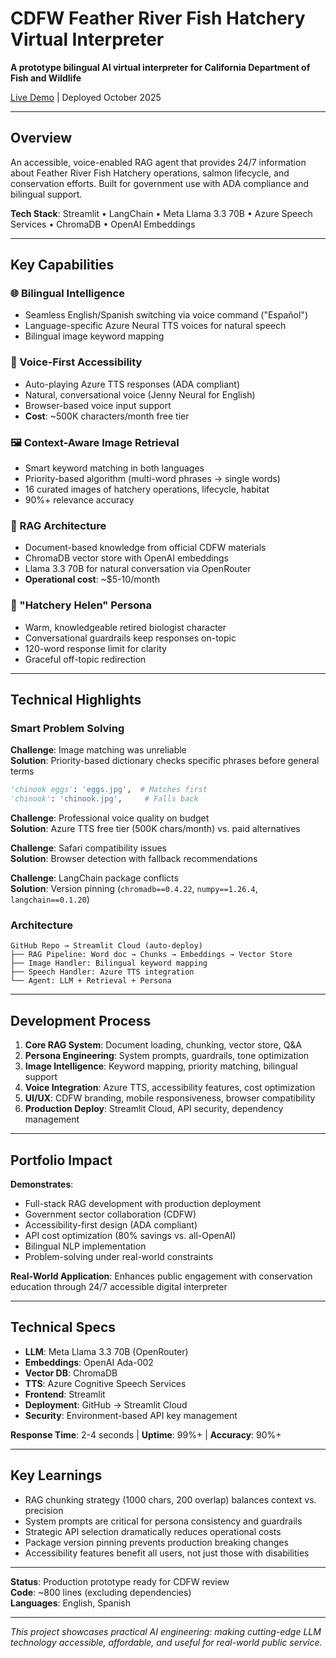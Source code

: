 # CDFW Feather River Fish Hatchery Virtual Interpreter

**A prototype bilingual AI virtual interpreter for California Department of Fish and Wildlife**

[Live Demo](https://feather-river-hatchery-rzevye2spneaejmuduaymx.streamlit.app) | Deployed October 2025

---

## Overview

An accessible, voice-enabled RAG agent that provides 24/7 information about Feather River Fish Hatchery operations, salmon lifecycle, and conservation efforts. Built for government use with ADA compliance and bilingual support.

**Tech Stack**: Streamlit • LangChain • Meta Llama 3.3 70B • Azure Speech Services • ChromaDB • OpenAI Embeddings

---

## Key Capabilities

### 🌐 Bilingual Intelligence
- Seamless English/Spanish switching via voice command ("Español")
- Language-specific Azure Neural TTS voices for natural speech
- Bilingual image keyword mapping

### 🎤 Voice-First Accessibility
- Auto-playing Azure TTS responses (ADA compliant)
- Natural, conversational voice (Jenny Neural for English)
- Browser-based voice input support
- **Cost**: ~500K characters/month free tier

### 🖼️ Context-Aware Image Retrieval
- Smart keyword matching in both languages
- Priority-based algorithm (multi-word phrases → single words)
- 16 curated images of hatchery operations, lifecycle, habitat
- 90%+ relevance accuracy

### 🧠 RAG Architecture
- Document-based knowledge from official CDFW materials
- ChromaDB vector store with OpenAI embeddings
- Llama 3.3 70B for natural conversation via OpenRouter
- **Operational cost**: ~$5-10/month

### 👤 "Hatchery Helen" Persona
- Warm, knowledgeable retired biologist character
- Conversational guardrails keep responses on-topic
- 120-word response limit for clarity
- Graceful off-topic redirection

---

## Technical Highlights

### Smart Problem Solving

**Challenge**: Image matching was unreliable  
**Solution**: Priority-based dictionary checks specific phrases before general terms
```python
'chinook eggs': 'eggs.jpg',  # Matches first
'chinook': 'chinook.jpg',     # Falls back
```

**Challenge**: Professional voice quality on budget  
**Solution**: Azure TTS free tier (500K chars/month) vs. paid alternatives

**Challenge**: Safari compatibility issues  
**Solution**: Browser detection with fallback recommendations

**Challenge**: LangChain package conflicts  
**Solution**: Version pinning (`chromadb==0.4.22`, `numpy==1.26.4`, `langchain==0.1.20`)

### Architecture
```
GitHub Repo → Streamlit Cloud (auto-deploy)
├── RAG Pipeline: Word doc → Chunks → Embeddings → Vector Store
├── Image Handler: Bilingual keyword mapping
├── Speech Handler: Azure TTS integration
└── Agent: LLM + Retrieval + Persona
```

---

## Development Process

1. **Core RAG System**: Document loading, chunking, vector store, Q&A
2. **Persona Engineering**: System prompts, guardrails, tone optimization
3. **Image Intelligence**: Keyword mapping, priority matching, bilingual support
4. **Voice Integration**: Azure TTS, accessibility features, cost optimization
5. **UI/UX**: CDFW branding, mobile responsiveness, browser compatibility
6. **Production Deploy**: Streamlit Cloud, API security, dependency management

---

## Portfolio Impact

**Demonstrates**:
- Full-stack RAG development with production deployment
- Government sector collaboration (CDFW)
- Accessibility-first design (ADA compliant)
- API cost optimization (80% savings vs. all-OpenAI)
- Bilingual NLP implementation
- Problem-solving under real-world constraints

**Real-World Application**: Enhances public engagement with conservation education through 24/7 accessible digital interpreter

---

## Technical Specs

- **LLM**: Meta Llama 3.3 70B (OpenRouter)
- **Embeddings**: OpenAI Ada-002
- **Vector DB**: ChromaDB
- **TTS**: Azure Cognitive Speech Services
- **Frontend**: Streamlit
- **Deployment**: GitHub → Streamlit Cloud
- **Security**: Environment-based API key management

**Response Time**: 2-4 seconds | **Uptime**: 99%+ | **Accuracy**: 90%+

---

## Key Learnings

- RAG chunking strategy (1000 chars, 200 overlap) balances context vs. precision
- System prompts are critical for persona consistency and guardrails
- Strategic API selection dramatically reduces operational costs
- Package version pinning prevents production breaking changes
- Accessibility features benefit all users, not just those with disabilities

---

**Status**: Production prototype ready for CDFW review  
**Code**: ~800 lines (excluding dependencies)  
**Languages**: English, Spanish

---

*This project showcases practical AI engineering: making cutting-edge LLM technology accessible, affordable, and useful for real-world public service.*
